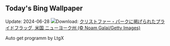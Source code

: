 ## Today's Bing Wallpaper
Update: 2024-06-28
![](https://www.bing.com/th?id=OHR.ChristopherPark_JA-JP8669771947_UHD.jpg&w=1000)Download: [クリストファー・パークに掲げられたプライドフラッグ, 米国 ニューヨーク州 (© Noam Galai/Getty Images)](https://www.bing.com/th?id=OHR.ChristopherPark_JA-JP8669771947_UHD.jpg)

Auto get programm by LtgX
